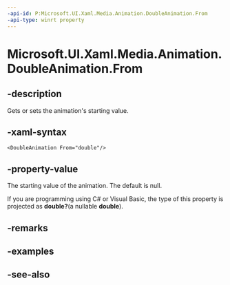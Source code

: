 ```yaml
---
-api-id: P:Microsoft.UI.Xaml.Media.Animation.DoubleAnimation.From
-api-type: winrt property
---
```


<!-- Property syntax
public Windows.Foundation.IReference<double> From { get;  set; }
-->

# Microsoft.UI.Xaml.Media.Animation.DoubleAnimation.From

## -description
Gets or sets the animation's starting value.

## -xaml-syntax
```xaml
<DoubleAnimation From="double"/>
```


## -property-value
The starting value of the animation. The default is null.

<!--Projection dochack:-->
If you are programming using C# or Visual Basic, the type of this property is projected as **double?**(a nullable **double**).

## -remarks

## -examples

## -see-also
